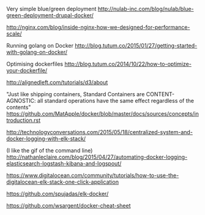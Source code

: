 Very simple blue/green deployment
http://nulab-inc.com/blog/nulab/blue-green-deployment-drupal-docker/

http://nginx.com/blog/inside-nginx-how-we-designed-for-performance-scale/

Running golang on Docker
http://blog.tutum.co/2015/01/27/getting-started-with-golang-on-docker/

Optimising dockerfiles
http://blog.tutum.co/2014/10/22/how-to-optimize-your-dockerfile/

http://alignedleft.com/tutorials/d3/about

"Just like shipping containers, Standard Containers are CONTENT-AGNOSTIC: all standard operations have the same effect regardless of the contents"
https://github.com/MatApple/docker/blob/master/docs/sources/concepts/introduction.rst

http://technologyconversations.com/2015/05/18/centralized-system-and-docker-logging-with-elk-stack/

(I like the gif of the command line)
http://nathanleclaire.com/blog/2015/04/27/automating-docker-logging-elasticsearch-logstash-kibana-and-logspout/

https://www.digitalocean.com/community/tutorials/how-to-use-the-digitalocean-elk-stack-one-click-application

https://github.com/spujadas/elk-docker/

https://github.com/wsargent/docker-cheat-sheet